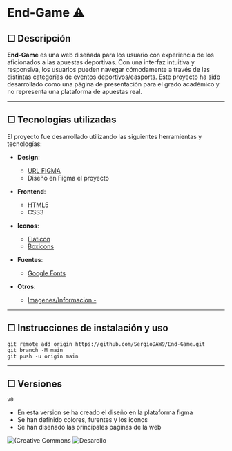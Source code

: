 # End-Game ⚠️

## ☐ Descripción

**End-Game** es una web diseñada para los usuario con experiencia de los aficionados a las apuestas deportivas. Con una interfaz intuitiva y responsiva, los usuarios pueden navegar cómodamente a través de las distintas categorías de eventos deportivos/easports. Este proyecto ha sido desarrollado como una página de presentación para el grado académico y no representa una plataforma de apuestas real.

---

## ☐ Tecnologías utilizadas

El proyecto fue desarrollado utilizando las siguientes herramientas y tecnologías:

- **Design**:
  - [URL FIGMA](https://www.figma.com/design/8dRmG0WfDxDan8Gqow55w6/Proyecto-Final-Figma?node-id=0-1&t=8wQfagN2pUsw27FI-1)
  - Diseño en Figma el proyecto

- **Frontend**:
  - HTML5
  - CSS3
  
- **Iconos**:
  - [Flaticon](https://www.flaticon.es/)
  - [Boxicons](https://boxicons.com/)

- **Fuentes**:
  - [Google Fonts](https://fonts.google.com/)
  
- **Otros**:
  - [Imagenes/Informacion - ]()

---

## ☐ Instrucciones de instalación y uso

```
git remote add origin https://github.com/SergioDAW9/End-Game.git
git branch -M main
git push -u origin main
```
---

## ☐ Versiones
```
v0
```
- En esta version se ha creado el diseño en la plataforma figma
- Se han definido colores, furentes y los iconos
- Se han diseñado las principales paginas de la web

![(Creative Commons](https://img.shields.io/badge/license-creativecommons-lightgrey)
![Desarollo](https://img.shields.io/badge/version-v0-blue)
